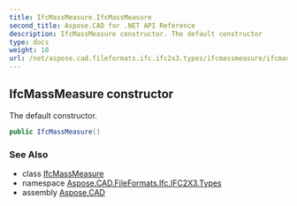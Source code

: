 ```yaml
---
title: IfcMassMeasure.IfcMassMeasure
second_title: Aspose.CAD for .NET API Reference
description: IfcMassMeasure constructor. The default constructor
type: docs
weight: 10
url: /net/aspose.cad.fileformats.ifc.ifc2x3.types/ifcmassmeasure/ifcmassmeasure/
---
```

## IfcMassMeasure constructor

The default constructor.

```csharp
public IfcMassMeasure()
```

### See Also

* class [IfcMassMeasure](../)
* namespace [Aspose.CAD.FileFormats.Ifc.IFC2X3.Types](../../ifcmassmeasure/)
* assembly [Aspose.CAD](../../../)


